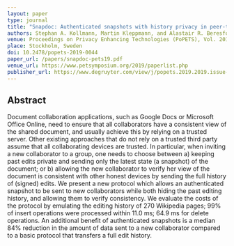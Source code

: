 ```yaml
---
layout: paper
type: journal
title: "Snapdoc: Authenticated snapshots with history privacy in peer-to-peer collaborative editing"
authors: Stephan A. Kollmann, Martin Kleppmann, and Alastair R. Beresford
venue: Proceedings on Privacy Enhancing Technologies (PoPETS), Vol. 2019, Issue 3
place: Stockholm, Sweden
doi: 10.2478/popets-2019-0044
paper_url: /papers/snapdoc-pets19.pdf
venue_url: https://www.petsymposium.org/2019/paperlist.php
publisher_url: https://www.degruyter.com/view/j/popets.2019.2019.issue-3/popets-2019-0044/popets-2019-0044.xml
---
```



Abstract
--------

Document collaboration applications, such as Google Docs or Microsoft Office Online, need to ensure
that all collaborators have a consistent view of the shared document, and usually achieve this by
relying on a trusted server. Other existing approaches that do not rely on a trusted third party
assume that all collaborating devices are trusted. In particular, when inviting a new collaborator
to a group, one needs to choose between a) keeping past edits private and sending only the latest
state (a snapshot) of the document; or b) allowing the new collaborator to verify her view of the
document is consistent with other honest devices by sending the full history of (signed) edits. We
present a new protocol which allows an authenticated snapshot to be sent to new collaborators while
both hiding the past editing history, and allowing them to verify consistency. We evaluate the costs
of the protocol by emulating the editing history of 270 Wikipedia pages; 99% of insert operations
were processed within 11.0 ms; 64.9 ms for delete operations. An additional benefit of authenticated
snapshots is a median 84% reduction in the amount of data sent to a new collaborator compared to
a basic protocol that transfers a full edit history.
